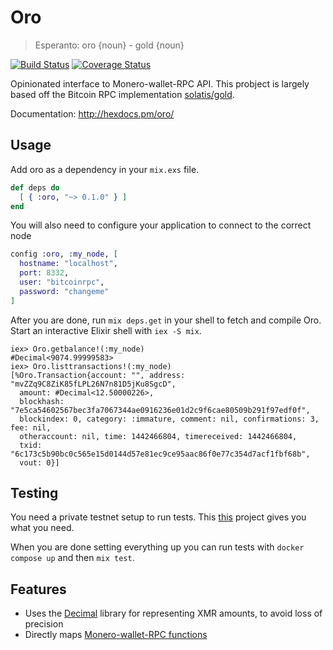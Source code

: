 # Oro

> Esperanto: oro {noun} - gold {noun}


[![Build Status](https://travis-ci.org/kelostrada/gold.svg?branch=master)](https://travis-ci.org/kelostrada/gold)
[![Coverage Status](https://coveralls.io/repos/github/kelostrada/gold/badge.svg?branch=master)](https://coveralls.io/github/kelostrada/gold?branch=master)

Opinionated interface to Monero-wallet-RPC API. This probject is largely based off the Bitcoin RPC implementation [solatis/gold](https://github.com/solatis/gold).

Documentation: http://hexdocs.pm/oro/

## Usage

Add oro as a dependency in your `mix.exs` file.

```elixir
def deps do
  [ { :oro, "~> 0.1.0" } ]
end
```

You will also need to configure your application to connect to the
correct node

```elixir
config :oro, :my_node, [
  hostname: "localhost",
  port: 8332,
  user: "bitcoinrpc",
  password: "changeme"
]
```

After you are done, run `mix deps.get` in your shell to fetch and compile Oro. Start an interactive Elixir shell with `iex -S mix`.

```iex
iex> Oro.getbalance!(:my_node)
#Decimal<9074.99999583>
iex> Oro.listtransactions!(:my_node)
[%Oro.Transaction{account: "", address: "mvZZq9C8ZiK85fLPL26N7n81D5jKu8SgcD",
  amount: #Decimal<12.50000226>,
  blockhash: "7e5ca54602567bec3fa7067344ae0916236e01d2c9f6cae80509b291f97edf0f",
  blockindex: 0, category: :immature, comment: nil, confirmations: 3, fee: nil,
  otheraccount: nil, time: 1442466804, timereceived: 1442466804,
  txid: "6c173c5b90bc0c565e15d0144d57e81ec9ce95aac86f0e77c354d7acf1fbf68b",
  vout: 0}]
```

## Testing

You need a private testnet setup to run tests. This [this](https://github.com/libra-ventures/monero-docker-testnet/) project gives you what you need.


When you are done setting everything up you can run tests with `docker compose up` and then `mix test`.

## Features
  * Uses the [Decimal](https://github.com/ericmj/decimal) library for representing XMR amounts, to avoid loss of precision
  * Directly maps [Monero-wallet-RPC functions](https://getmonero.org/resources/developer-guides/wallet-rpc.html)
